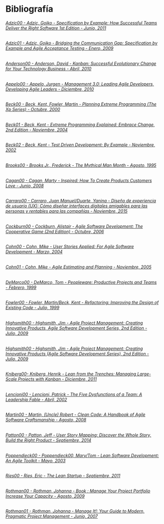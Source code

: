 # Bibliografía

###### [Adzic00 - Adzic, Gojko - Specification by Example: How Successful Teams Deliver the Right Software 1st Edition - Junio, 2011](https://g.co/kgs/3ecUwn)

###### [Adzic01 - Adzic, Gojko - Bridging the Communication Gap: Specification by Example and Agile Acceptance Testing - Enero, 2009](https://g.co/kgs/Kcd6qw)

###### [Anderson00 - Anderson, David - Kanban: Successful Evolutionary Change for Your Technology Business - Abril, 2010](https://www.amazon.com/Kanban-Successful-Evolutionary-Technology-Business/dp/0984521402)

###### [Appelo00 - Appelo, Jurgen - Management 3.0: Leading Agile Developers, Developing Agile Leaders - Diciembre, 2010](https://g.co/kgs/iAXCQ9)

###### [Beck00 - Beck, Kent, Fowler, Martin - Planning Extreme Programming (The Xp Series) - Octubre, 2000](https://g.co/kgs/AZtpxD)

###### [Beck01 - Beck, Kent - Extreme Programming Explained: Embrace Change, 2nd Edition - Noviembre, 2004](https://g.co/kgs/KKdTyb)

###### [Beck02 - Beck, Kent - Test Driven Development: By Example - Noviembre, 2002](https://g.co/kgs/aQTv54)

###### [Brooks00 - Brooks Jr., Frederick - The Mythical Man Month - Agosto, 1995](https://g.co/kgs/pU3KT4)

###### [Cagan00 - Cagan, Marty - Inspired: How To Create Products Customers Love - Junio, 2008](https://www.amazon.com/Inspired-Create-Products-Customers-Love/dp/0981690408)

###### [Carraro00 - Carraro, Juan Manuel/Duarte, Yanina - Diseño de experiencia de usuario (UX): Cómo diseñar interfaces digitales amigables para las personas y rentables para las compañías - Noviembre, 2015](https://www.amazon.com/Diseño-experiencia-usuario-interfaces-digitales-ebook/dp/B017RPCL3Y)

###### [Cockburn00 - Cockburn, Alistair - Agile Software Development: The Cooperative Game (2nd Edition) - Octubre, 2006](https://g.co/kgs/YnRFqf)

###### [Cohn00 - Cohn, Mike - User Stories Applied: For Agile Software Development - Marzo, 2004](https://g.co/kgs/d4Rxzh)

###### [Cohn01 - Cohn, Mike - Agile Estimating and Planning - Noviembre, 2005](https://g.co/kgs/iuMEez)

###### [DeMarco00 - DeMarco, Tom - Peopleware: Productive Projects and Teams - Febrero, 1999](https://g.co/kgs/s9jWfH)

###### [Fowler00 - Fowler, Martin/Beck, Kent - Refactoring: Improving the Design of Existing Code - Julio, 1999](https://g.co/kgs/w6VDyq)

###### [Highsmith00 - Highsmith, Jim - Agile Project Management: Creating Innovative Products, Agile Software Development Series, 2nd Edition - Julio, 2009](https://g.co/kgs/6fxQ7q)

###### [Highsmith00 - Highsmith, Jim - Agile Project Management: Creating Innovative Products (Agile Software Development Series), 2nd Edition - Julio, 2009](https://g.co/kgs/6fxQ7q)

###### [Kniberg00- Kniberg, Henrik - Lean from the Trenches: Managing Large-Scale Projects with Kanban - Diciembre, 2011](https://g.co/kgs/MKjSYM)

###### [Lencioni00 - Lencioni, Patrick - The Five Dysfunctions of a Team: A Leadership Fable - Abril, 2002](https://www.amazon.es/Five-Dysfunctions-Team-Leadership-Lencioni/dp/0787960756)

###### [Martin00 - Martin, (Uncle) Robert - Clean Code: A Handbook of Agile Software Craftsmanship - Agosto, 2008](https://g.co/kgs/CssXTo)

###### [Patton00 - Patton, Jeff - User Story Mapping: Discover the Whole Story, Build the Right Product - Septiembre, 2014](https://g.co/kgs/yS1yV4)

###### [Poppendieck00 - Poppendieck00, Mary/Tom - Lean Software Development: An Agile Toolkit - Mayo, 2003](https://g.co/kgs/PYeKwZ)

###### [Ries00 - Ries, Eric - The Lean Startup - Septiembre, 2011](https://g.co/kgs/ahSBJe)

###### [Rothman00 - Rothman, Johanna - Book : Manage Your Project Portfolio Increase Your Capacity - Agosto, 2009](https://g.co/kgs/veNieT)

###### [Rothman01 - Rothman, Johanna - Manage It!: Your Guide to Modern, Pragmatic Project Management - Junio, 2007](https://www.amazon.es/Manage-Modern-Pragmatic-Project-Management/dp/0978739248)





